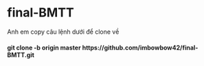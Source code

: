 # final-BMTT
Anh em copy câu lệnh dưới để clone về <br>

<h4> git clone -b origin master https://github.com/imbowbow42/final-BMTT.git </h4>

